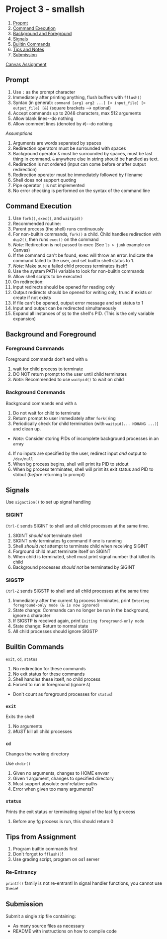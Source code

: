 # Project 3 - smallsh
1. [Propmt](#prompt)
2. [Command Execution](#command-execution)
3. [Background and Foreground](#background-and-foreground)
4. [Signals](#signals)
5. [Builtin Commands](#builtin-commands)
6. [Tips and Notes](#tips-from-assignment)
7. [Submission](#submission)

[Canvas Assignment](https://oregonstate.instructure.com/courses/1780106/assignments/7770260)

## Prompt
1. Use `:` as the prompt character
2. Immediately after printing anything, flush buffers with `fflush()`
3. Syntax (in general): `command [arg1 arg2 ...] [< input_file] [> output_file] [&]` (square brackets --> optional)
4. Accept commands up to 2048 characters, max 512 arguments
5. Allow blank lines--do nothing
6. Allow comment lines (denoted by `#`)--do nothing

_Assumptions_
1. Arguments are words separated by spaces
2. Redirection operators must be surrounded with spaces
3. Background operator `&` must be surrounded by spaces, must be last thing in command. `&` anywhere else in string should be handled as text.
4. Redirection is not ordered (input can come before or after output redirection)
5. Redirection operator must be immediately followed by filename
6. Shell does not support quoting
7. Pipe operator `|` is not implemented
8. No error checking is performed on the syntax of the command line

## Command Execution
1. Use `fork()`, `exec()`, and `waitpid()`
2. Recommended routine:
  1. Parent process (the shell) runs continuously
  2. For non-builtin commands, `fork()` a child. Child handles redirection with `dup2()`, then runs `exec()` on the command
  3. _Note:_ Redirection is not passed to exec (See `ls > junk` example on Canvas)
  4. If the command can't be found, exec will throw an error. Indicate the command failed to the user, and set builtin shell status to 1.
  5. _Note:_ Make sure a failed child process terminates itself!
3. Use the system PATH variable to look for non-builtin commands
4. Allow shell scripts to be executed
5. On redirection:
  1. Input redirects should be opened for reading only
  2. Output redirects should be opened for writing only, trunc if exists or create if not exists
  3. If file can't be opened, output error message and set status to 1
  4. Input and output can be redirected simultaneously
6. Expand all instances of `$$` to the shell's PID. (This is the only variable expansion)

## Background and Foreground
### Foreground Commands
Foreground commands don't end with `&`
1. wait for child process to terminate
2. DO NOT return prompt to the user until child terminates
3. _Note:_ Recommended to use `waitpid()` to wait on child

### Background Commands
Background commands end with `&`
1. Do not wait for child to terminate
2. Return prompt to user immediately after `fork()`ing
3. Periodically check for child termination (with `waitpid(... NOHANG ...)`) and clean up.
  + _Note:_ Consider storing PIDs of incomplete background processes in an array
4. If no inputs are specified by the user, redirect input _and_ output to `/dev/null`
5. When bg process begins, shell will print its PID to stdout
6. When bg process terminates, shell will print its exit status and PID to stdout (_before_ returning to prompt)

## Signals
Use `sigaction()` to set up signal handling

### SIGINT
`Ctrl-C` sends SIGINT to shell and all child processes at the same time. 

1. SIGINT _should not_ terminate shell
2. SIGINT _only_ terminates fg command if one is running
3. Shell _should not_ attempt to terminate child when receiving SIGINT
4. Forground child must terminate itself on SIGINT
5. When child is terminated, shell must print signal number that killed its child
6. Background processes _should not_ be terminated by SIGINT

### SIGSTP
`Ctrl-Z` sends SIGSTP to shell and all child processes at the same time

1. Immediately after the current fg process terminates, print `Entering foreground-only mode (& is now ignored)`
2. State change: Commands can no longer be run in the background, ignore `&` character
3. If SIGSTP is received again, print `Exiting foreground-only mode`
4. State change: Return to normal state
5. All child processes should ignore SIGSTP

## Builtin Commands
`exit`, `cd`, `status`

1. No redirection for these commands
2. No exit status for these commands
3. Shell handles these itself, no child process
4. Forced to run in foreground (ignore `&`)
  + Don't count as foreground processes for `status`!

### `exit`
Exits the shell

1. No arguments
2. _MUST_ kill all child processes

### `cd`
Changes the working directory

Use `chdir()`

1. Given no arguments, changes to HOME envvar
2. Given 1 argument, changes to specified directory
3. Must support absolute _and_ relative paths
4. Error when given too many arguments?

### `status`
Prints the exit status or terminating signal of the last fg process

1. Before any fg process is run, this should return 0

## Tips from Assignment
1. Program builtin commands first
2. Don't forget to `fflush()`!
3. Use grading script, program on os1 server

### Re-Entrancy
`printf()` family is not re-entrant! In signal handler functions, you cannot use these!

## Submission
Submit a single zip file containing:
+ As many source files as necessary
+ README with instructions on how to compile code

